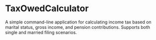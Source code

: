 # TaxOwedCalculator
A simple command-line application for calculating income tax based on marital status, gross income, and pension contributions. Supports both single and married filing scenarios.
